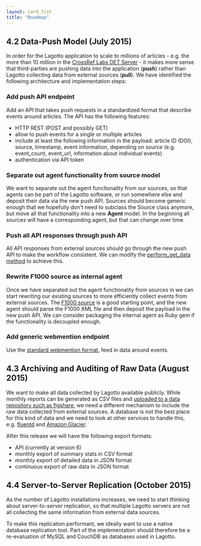 ```yaml
---
layout: card_list
title: "Roadmap"
---
```


## 4.2 Data-Push Model (July 2015)

In order for the Lagotto application to scale to millions of articles - e.g. the more than 10 million in the [CrossRef Labs DET Server](http://det.labs.crossref.org/) - it makes more sense that third-parties are pushing data into the application (**push**) rather than Lagotto collecting data from external sources (**pull**). We have identified the following architecture and implementation steps:

### Add push API endpoint

Add an API that takes push requests in a standardized format that describe events around articles. The API has the following features:

* HTTP REST (POST and possibly GET)
* allow to push events for a single or multiple articles
* include at least the following information in the payload: article ID (DOI), source, timestamp, event information, depending on source (e.g. event_count, event_url, information about individual events)
* authentication via API token

### Separate out agent functionality from source model

We want to separate out the agent functionality from our sources, so that agents can be part of the Lagotto software, or run somewhere else and deposit their data via the new push API. Sources should become generic enough that we hopefully don't need to subclass the Source class anymore, but move all that functionality into a new **Agent** model. In the beginning all sources will have a corresponding agent, but that can change over time.

### Push all API responses through push API

All API responses from external sources should go through the new push API to make the workflow consistent. We can modify the [perform_get_data method](https://github.com/articlemetrics/lagotto/blob/master/app/models/retrieval_status.rb#L41-L46) to achieve this.

### Rewrite F1000 source as internal agent

Once we have separated out the agent functionality from sources in we can start rewriting our existing sources to more efficiently collect events from external sources. The [F1000 source](https://github.com/articlemetrics/lagotto/blob/master/app/models/sources/f1000.rb) is a good starting point, and the new agent should parse the F1000 XML file and then deposit the payload in the new push API. We can consider packaging the internal agent as Ruby gem if the functionality is decoupled enough.

### Add generic webmention endpoint

Use the [standard webmention format](http://webmention.io/), feed in data around events.

## 4.3 Archiving and Auditing of Raw Data (August 2015)

We want to make all data collected by Lagotto available publicly. While monthly reports can be generated as CSV files and [uploaded to a data repository such as figshare](http://figshare.com/articles/Cumulative_PLOS_ALM_Report_February_2014/1189396), we need a different mechanism to include the raw data collected from external sources. A database is not the best place for this kind of data and we need to look at other services to handle this, e.g. [fluentd](http://www.fluentd.org/) and [Amazon Glacier](http://aws.amazon.com/glacier/).

After this release we will have the following export formats:

* API (currently at version 6)
* monthly export of summary stats in CSV format
* monthly export of detailed data in JSON format
* continuous export of raw data in JSON format

## 4.4 Server-to-Server Replication (October 2015)

As the number of Lagotto installations increases, we need to start thinking about server-to-server replication, so that multiple Lagotto servers are not all collecting the same information from external data sources.

To make this replication performant, we ideally want to use a native database replication tool. Part of the implementation should therefore be a re-evaluation of MySQL and CouchDB as databases used in Lagotto.
